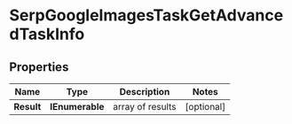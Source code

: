 # SerpGoogleImagesTaskGetAdvancedTaskInfo


## Properties

| Name | Type | Description | Notes |
|------------ | ------------- | ------------- | -------------|
**Result** | **IEnumerable<SerpGoogleImagesTaskGetAdvancedResultInfo>** | array of results |[optional]|